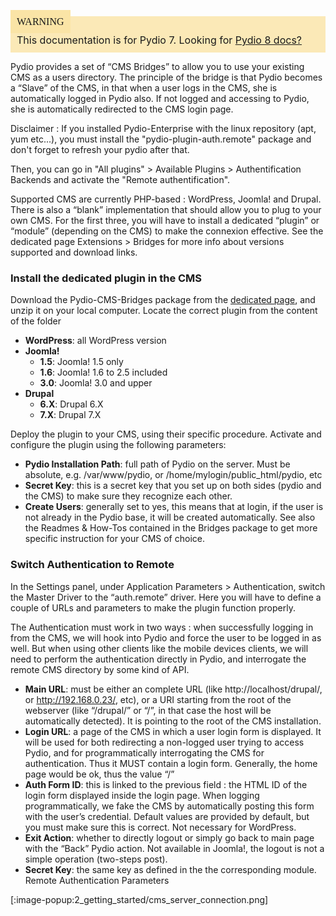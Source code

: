 <div style="background-color: #fbe9b7;font-size: 16px;">
<span style="background-color: #fae4a6;padding: 10px;font-family: FuturaT-Demi;">WARNING</span>
<span style="padding: 10px;display: inline-block;">This documentation is for Pydio 7. Looking for <a href="https://pydio.com/en/docs/v8/enabling-sso-php-based-cms-dupral-joomla-wordpress-your-own">Pydio 8 docs?</a></span>
</div>

Pydio provides a set of “CMS Bridges” to allow you to use your existing CMS as a users directory. The principle of the bridge is that Pydio becomes a “Slave” of the CMS, in that when a user logs in the CMS, she is automatically logged in Pydio also. If not logged and accessing to Pydio, she is automatically redirected to the CMS login page.

Disclaimer : If you installed Pydio-Enterprise with the linux repository (apt, yum etc...), you must install the "pydio-plugin-auth.remote" package and don't forget to refresh your pydio after that.

Then, you can go in "All plugins" > Available Plugins > Authentification Backends and activate the "Remote authentification".

Supported CMS are currently PHP-based : WordPress, Joomla! and Drupal. There is also a “blank” implementation that should allow you to plug to your own CMS. For the first three, you will have to install a dedicated “plugin” or “module” (depending on the CMS) to make the connexion effective. See the dedicated page Extensions > Bridges for more info about versions supported and download links.

### Install the dedicated plugin in the CMS
Download the Pydio-CMS-Bridges package from the [dedicated page](https://pydio.com/en/products/downloads/cms-bridges), and unzip it on your local computer. Locate the correct plugin from the content of the folder

+ **WordPress**: all WordPress version
+ **Joomla!**
    - **1.5**: Joomla! 1.5 only
    - **1.6**: Joomla! 1.6 to 2.5 included
    - **3.0**: Joomla! 3.0 and upper
+ **Drupal**
    - **6.X**: Drupal 6.X
    - **7.X**: Drupal 7.X

Deploy the plugin to your CMS, using their specific procedure. Activate and configure the plugin using the following parameters:

+ **Pydio Installation Path**: full path of Pydio on the server. Must be absolute, e.g. /var/www/pydio, or /home/mylogin/public_html/pydio, etc
+ **Secret Key**: this is a secret key that you set up on both sides (pydio and the CMS) to make sure they recognize each other.
+ **Create Users**: generally set to yes, this means that at login, if the user is not already in the Pydio base, it will be created automatically.
See also the Readmes & How-Tos contained in the Bridges package to get more specific instruction for your CMS of choice.

### Switch Authentication to Remote
In the Settings panel, under Application Parameters > Authentication, switch the Master Driver to the “auth.remote” driver. Here you will have to define a couple of URLs and parameters to make the plugin function properly.

The Authentication must work in two ways : when successfully logging in from the CMS, we will hook into Pydio and force the user to be logged in as well. But when using other clients like the mobile devices clients, we will need to perform the authentication directly in Pydio, and interrogate the remote CMS directory by some kind of API.

+ **Main URL**:  must be either an complete URL (like http://localhost/drupal/, or http://192.168.0.23/, etc), or a URI starting from the root of the webserver (like “/drupal/” or “/”, in that case the host will be automatically detected). It is pointing to the root of the CMS installation.
+ **Login URL**: a page of the CMS in which a user login form is displayed. It will be used for both redirecting a non-logged user trying to access Pydio, and for programmatically interrogating the CMS for authentication. Thus it MUST contain a login form. Generally, the home page would be ok, thus the value “/”
+ **Auth Form ID**: this is linked to the previous field : the HTML ID of the login form displayed inside the login page. When logging programmatically, we fake the CMS by automatically posting this form with the user’s credential. Default values are provided by default, but you must make sure this is correct. Not necessary for WordPress.
+ **Exit Action**: whether to directly logout or simply go back to main page with the “Back” Pydio action. Not available in Joomla!, the logout is not a simple operation (two-steps post).
+ **Secret Key**: the same key as defined in the the corresponding module.
Remote Authentication Parameters

[:image-popup:2_getting_started/cms_server_connection.png]
